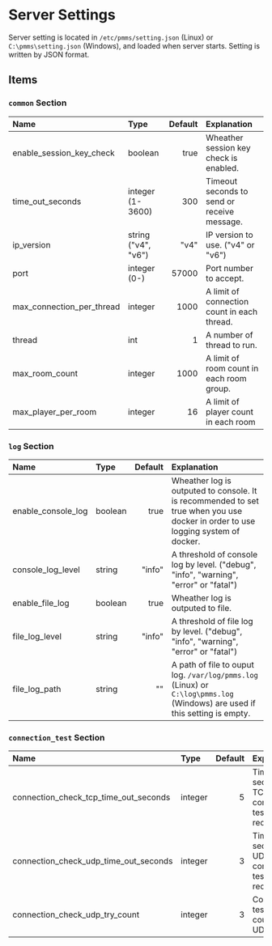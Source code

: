 # Server Settings

Server setting is located in `/etc/pmms/setting.json` (Linux) or `C:\pmms\setting.json` (Windows), and loaded when server starts.
Setting is written by JSON format.

## Items

### `common` Section

|Name|Type|Default|Explanation|
|:---|:---|---:|:---|
|enable_session_key_check|boolean|true|Wheather session key check is enabled.|
|time_out_seconds|integer (1-3600)|300|Timeout seconds to send or receive message.|
|ip_version|string ("v4", "v6")|"v4"|IP version to use. ("v4" or "v6")|
|port|integer (0-)|57000|Port number to accept.|
|max_connection_per_thread|integer|1000|A limit of connection count in each thread.|
|thread|int|1|A number of thread to run.|
|max_room_count|integer|1000|A limit of room count in each room group.|
|max_player_per_room|integer|16|A limit of player count in each room|

### `log` Section

|Name|Type|Default|Explanation|
|:---|:---|---:|:---|
|enable_console_log|boolean|true|Wheather log is outputed to console. It is recommended to set true when you use docker in order to use logging system of docker.|
|console_log_level|string|"info"|A threshold of console log by level. ("debug", "info", "warning", "error" or "fatal")|
|enable_file_log|boolean|true|Wheather log is outputed to file.|
|file_log_level|string|"info"|A threshold of file log by level. ("debug", "info", "warning", "error" or "fatal")|
|file_log_path|string|""|A path of file to ouput log. `/var/log/pmms.log` (Linux) or `C:\log\pmms.log` (Windows) are used if this setting is empty.|

### `connection_test` Section

|Name|Type|Default|Explanation|
|:---|:---|---:|:---|
|connection_check_tcp_time_out_seconds|integer|5|Timeout seconds in TCP connection test request.|
|connection_check_udp_time_out_seconds|integer|3|Timeout seconds in UDP connection test request.|
|connection_check_udp_try_count|integer|3|Connection test try count in UDP.|
